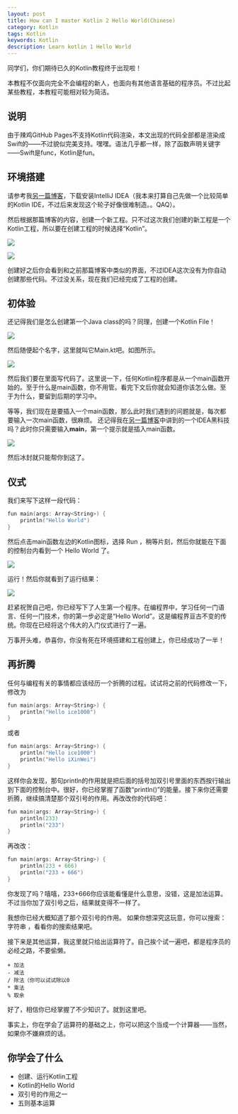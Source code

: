 ```yaml
---
layout: post
title: How can I master Kotlin 2 Hello World(Chinese)
category: Kotlin
tags: Kotlin
keywords: Kotlin
description: Learn kotlin 1 Hello World
---
```


同学们，你们期待已久的Kotlin教程终于出现啦！

本教程不仅面向完全不会编程的新人，也面向有其他语言基础的程序员。不过比起某些教程，本教程可能相对较为简洁。

## 说明

由于辣鸡GitHub Pages不支持Kotlin代码渲染，本文出现的代码全部都是渲染成Swift的——不过貌似完美支持。嘿嘿。语法几乎都一样，除了函数声明关键字——Swift是func，Kotlin是fun。

## 环境搭建

请参考我[另一篇博客](http://ice1000.github.io/2016/6/26/LearnIDEA.html)，下载安装IntelliJ IDEA（我本来打算自己先做一个比较简单的Kotlin IDE，不过后来发现这个轮子好像很难制造。。QAQ）。

然后根据那篇博客的内容，创建一个新工程。只不过这次我们创建的新工程是一个Kotlin工程，所以要在创建工程的时候选择“Kotlin”。

<p><img src="/../../../assets/images/java/kt1/1.png" align="center"></p>
<p><img src="/../../../assets/images/java/kt1/2.png" align="center"></p>

创建好之后你会看到和之前那篇博客中类似的界面，不过IDEA这次没有为你自动创建那些代码。不过没关系，现在我们已经完成了工程的创建。

## 初体验

还记得我们是怎么创建第一个Java class的吗？同理，创建一个Kotlin File！

<p><img src="/../../../assets/images/java/kt1/3.png" align="center"></p>

然后随便起个名字，这里就叫它Main.kt吧。如图所示。

<p><img src="/../../../assets/images/java/kt1/4.png" align="center"></p>

然后我们要在里面写代码了。这里说一下，任何Kotlin程序都是从一个main函数开始的。至于什么是main函数，你不用管。看完下文后你就会知道你该怎么做。至于为什么，要留到后期的学习中。

等等，我们现在是要插入一个main函数，那么此时我们遇到的问题就是，每次都要输入一次main函数，很麻烦。
还记得我在[另一篇博客](http://ice1000.github.io/2016/06/29/LearnIDEA3.html)中讲到的一个IDEA黑科技吗？此时你只需要输入**main**，第一个提示就是插入main函数。

<p><img src="/../../../assets/images/java/kt1/5.png" align="center"></p>

然后冰封就只能帮你到这了。

## 仪式

我们来写下这样一段代码：

```swift
fun main(args: Array<String>) {
    println("Hello World")
}
```

然后点击main函数左边的Kotlin图标，选择 Run ，稍等片刻，然后你就能在下面的控制台内看到一个 Hello World 了。

<p><img src="/../../../assets/images/java/kt1/6.png" align="center"></p>

运行！然后你就看到了运行结果：

<p><img src="/../../../assets/images/java/kt1/7.png" align="center"></p>

赶紧祝贺自己吧，你已经写下了人生第一个程序。在编程界中，学习任何一门语言、任何一门技术，你的第一步必定是“Hello World”。这是编程界亘古不变的传统。你现在已经将这个伟大的入门仪式进行了一遍。

万事开头难，恭喜你，你没有死在环境搭建和工程创建上，你已经成功了一半！

## 再折腾

任何与编程有关的事情都应该经历一个折腾的过程。试试将之前的代码修改一下，修改为

```swift
fun main(args: Array<String>) {
    println("Hello ice1000")
}
```

或者

```swift
fun main(args: Array<String>) {
    println("Hello ice1000")
    println("Hello iXinWei")
}
```

这样你会发现，那句println的作用就是把后面的括号加双引号里面的东西按行输出到下面的控制台中。很好，你已经掌握了函数“println()”的能量。接下来你还需要折腾，继续搞清楚那个双引号的作用。再改改你的代码吧：

```swift
fun main(args: Array<String>) {
    println(233)
    println("233")
}
```

再改改：

```swift
fun main(args: Array<String>) {
    println(233 + 666)
    println("233 + 666")
}
```

你发现了吗？嘻嘻，233+666你应该能看懂是什么意思，没错，这是加法运算。不过当你加了双引号之后，结果就变得不一样了。

我想你已经大概知道了那个双引号的作用。 如果你想深究这玩意，你可以搜索： 字符串 ，看看你的搜索结果吧。

接下来是其他运算，我这里就只给出运算符了。自己挨个试一遍吧，都是程序员的必经之路，不要偷懒。

```
+ 加法
- 减法
/ 除法（你可以试试除以0
* 乘法
% 取余
```

好了，相信你已经掌握了不少知识了。就到这里吧。

事实上，你在学会了运算符的基础之上，你可以把这个当成一个计算器——当然，如果你不嫌麻烦的话。

## 你学会了什么

- 创建、运行Kotlin工程
- Kotlin的Hello World
- 双引号的作用之一
- 五则基本运算